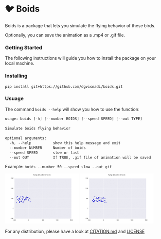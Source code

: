 #  :bird: Boids

Boids is a package that lets you simulate the flying behavior of these birds.

Optionally, you can save the animation as a .mp4 or .gif file.

### Getting Started

The following instructions will guide you how to install the package on your local machine.

### Installing

```
pip install git+https://github.com/dgvisnadi/boids.git
```

### Usuage

The command ```boids --help``` will show you how to use the function:

```
usage: boids [-h] [--number BOIDS] [--speed SPEED] [--out TYPE]

Simulate boids flying behavior

optional arguments:
  -h, --help          show this help message and exit
  --number NUMBER     Number of boids
  --speed SPEED       slow or fast
  --out OUT           If TRUE, .gif file of animation will be saved
```

Example: ```boids --number 50 --speed slow --out gif```

<img src="/img/boids_slow.gif" width=48%/> <img src="/img/boids_fast.gif" width=48%/>

For any distribution, please have a look at [CITATION.md](/CITATION.md) and [LICENSE](/LICENSE)
